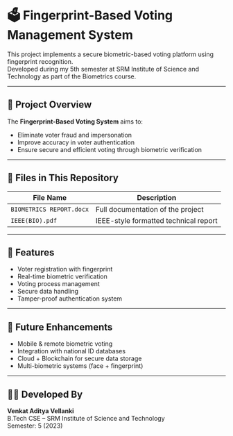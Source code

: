 # 🗳️ Fingerprint-Based Voting Management System

This project implements a secure biometric-based voting platform using fingerprint recognition.  
Developed during my 5th semester at SRM Institute of Science and Technology as part of the Biometrics course.

---

## 🧠 Project Overview

The **Fingerprint-Based Voting System** aims to:
- Eliminate voter fraud and impersonation
- Improve accuracy in voter authentication
- Ensure secure and efficient voting through biometric verification

---

## 📁 Files in This Repository

| File Name                 | Description                             |
|--------------------------|-----------------------------------------|
| `BIOMETRICS REPORT.docx` | Full documentation of the project       |
| `IEEE(BIO).pdf`          | IEEE-style formatted technical report   |

---

## 📝 Features

- Voter registration with fingerprint
- Real-time biometric verification
- Voting process management
- Secure data handling
- Tamper-proof authentication system

---

## 🔮 Future Enhancements

- Mobile & remote biometric voting
- Integration with national ID databases
- Cloud + Blockchain for secure data storage
- Multi-biometric systems (face + fingerprint)

---

## 👨‍💻 Developed By

**Venkat Aditya Vellanki**  
B.Tech CSE – SRM Institute of Science and Technology  
Semester: 5 (2023)
